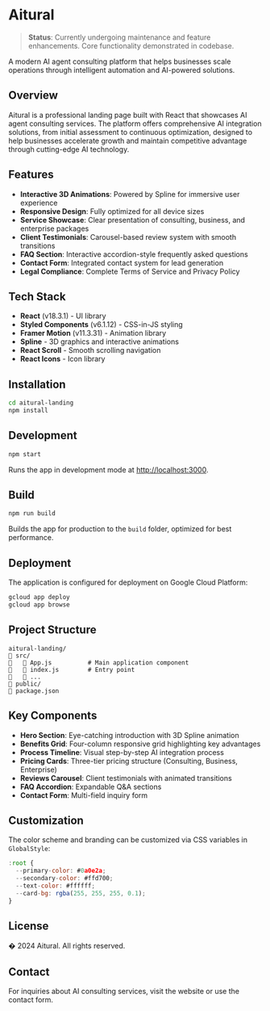 # Aitural

 
> **Status**: Currently undergoing maintenance and feature enhancements. Core functionality demonstrated in codebase.

A modern AI agent consulting platform that helps businesses scale operations through intelligent automation and AI-powered solutions.

## Overview

Aitural is a professional landing page built with React that showcases AI agent consulting services. The platform offers comprehensive AI integration solutions, from initial assessment to continuous optimization, designed to help businesses accelerate growth and maintain competitive advantage through cutting-edge AI technology.

## Features

- **Interactive 3D Animations**: Powered by Spline for immersive user experience
- **Responsive Design**: Fully optimized for all device sizes
- **Service Showcase**: Clear presentation of consulting, business, and enterprise packages
- **Client Testimonials**: Carousel-based review system with smooth transitions
- **FAQ Section**: Interactive accordion-style frequently asked questions
- **Contact Form**: Integrated contact system for lead generation
- **Legal Compliance**: Complete Terms of Service and Privacy Policy

## Tech Stack

- **React** (v18.3.1) - UI library
- **Styled Components** (v6.1.12) - CSS-in-JS styling
- **Framer Motion** (v11.3.31) - Animation library
- **Spline** - 3D graphics and interactive animations
- **React Scroll** - Smooth scrolling navigation
- **React Icons** - Icon library

## Installation

```bash
cd aitural-landing
npm install
```

## Development

```bash
npm start
```

Runs the app in development mode at [http://localhost:3000](http://localhost:3000).

## Build

```bash
npm run build
```

Builds the app for production to the `build` folder, optimized for best performance.

## Deployment

The application is configured for deployment on Google Cloud Platform:

```bash
gcloud app deploy
gcloud app browse
```

## Project Structure

```
aitural-landing/
   src/
      App.js          # Main application component
      index.js        # Entry point
      ...
   public/
   package.json
```

## Key Components

- **Hero Section**: Eye-catching introduction with 3D Spline animation
- **Benefits Grid**: Four-column responsive grid highlighting key advantages
- **Process Timeline**: Visual step-by-step AI integration process
- **Pricing Cards**: Three-tier pricing structure (Consulting, Business, Enterprise)
- **Reviews Carousel**: Client testimonials with animated transitions
- **FAQ Accordion**: Expandable Q&A sections
- **Contact Form**: Multi-field inquiry form

## Customization

The color scheme and branding can be customized via CSS variables in `GlobalStyle`:

```javascript
:root {
  --primary-color: #0a0e2a;
  --secondary-color: #ffd700;
  --text-color: #ffffff;
  --card-bg: rgba(255, 255, 255, 0.1);
}
```

## License

� 2024 Aitural. All rights reserved.

## Contact

For inquiries about AI consulting services, visit the website or use the contact form.
